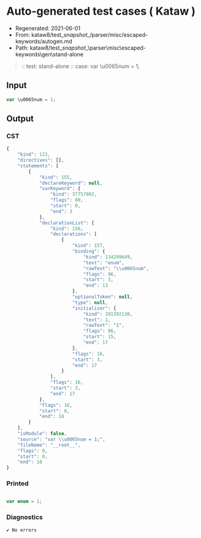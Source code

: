# Auto-generated test cases ( Kataw )
- Regenerated: 2021-06-01
- From: kataw8/test\__snapshot__/parser/misc/escaped-keywords/autogen.md
- Path: kataw8/test\__snapshot__\parser\misc\escaped-keywords\gen\stand-alone
> :: test: stand-alone
> :: case: var \u0065num = 1;
## Input

`````js
var \u0065num = 1;
`````
## Output

### CST

```javascript
{
    "kind": 122,
    "directives": [],
    "statements": [
        {
            "kind": 155,
            "declareKeyword": null,
            "varKeyword": {
                "kind": 37757002,
                "flags": 80,
                "start": 0,
                "end": 3
            },
            "declarationList": {
                "kind": 156,
                "declarations": [
                    {
                        "kind": 157,
                        "binding": {
                            "kind": 134299649,
                            "text": "enum",
                            "rawText": "\\u0065num",
                            "flags": 96,
                            "start": 3,
                            "end": 13
                        },
                        "optionalToken": null,
                        "type": null,
                        "initializer": {
                            "kind": 201392130,
                            "text": 1,
                            "rawText": "1",
                            "flags": 96,
                            "start": 15,
                            "end": 17
                        },
                        "flags": 16,
                        "start": 3,
                        "end": 17
                    }
                ],
                "flags": 16,
                "start": 3,
                "end": 17
            },
            "flags": 16,
            "start": 0,
            "end": 18
        }
    ],
    "isModule": false,
    "source": "var \\u0065num = 1;",
    "fileName": "__root__",
    "flags": 0,
    "start": 0,
    "end": 18
}
```

### Printed

```javascript

var enum = 1;
```

### Diagnostics

```javascript
✔ No errors
```

